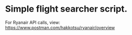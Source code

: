 # Simple flight searcher script.

For Ryanair API calls, view: https://www.postman.com/hakkotsu/ryanair/overview
